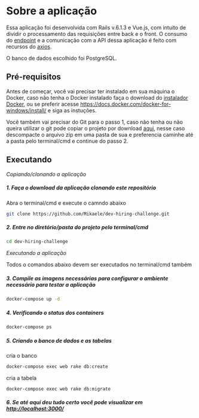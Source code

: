 

# Sobre a aplicação

Essa aplicação foi desenvolvida com Rails v.6.1.3 e Vue.js, com intuito de dividir o processamento das requisições entre back e o front.
O consumo do [endpoint](https://api.github.com/search/repositories) e a comunicação com a API dessa aplicação é feito com recursos do [axios](https://www.npmjs.com/package/vue-axios).

O banco de dados escolhido foi PostgreSQL.

## Pré-requisitos
Antes de começar, você vai precisar ter instalado em sua máquina o Docker,
 caso não tenha o Docker instalado  faça o download do [instalador Docker](https://desktop.docker.com/win/stable/Docker%20Desktop%20Installer.exe), ou se preferir acesse https://docs.docker.com/docker-for-windows/install/ e siga as instuções.

Você também vai precisar do Git para o passo 1,
caso não tenha ou não queira utilizar o git pode copiar o projeto por download [aqui](https://github.com/Mikaele/desafio-ruby-backend/archive/master.zip), nesse caso descompacte o arquivo zip em uma pasta de sua e preferencia caminhe até a pasta pelo terminal/cmd e continue do passo 2.

## Executando

*Copiando/clonando a aplicação*

##### 1. Faça o download da aplicação clonando este repositório
Abra o terminal/cmd e execute o camndo abaixo
```sh
git clone https://github.com/Mikaele/dev-hiring-challenge.git
```

##### 2. Entre no diretório/pasta do projeto pelo terminal/cmd
```sh
cd dev-hiring-challenge
```
*Executando a aplicação*

Todos o comandos abaixo devem ser executados no terminal/cmd também 

##### 3. Compile as imagens necessárias para configurar o ambiente necessário para testar a aplicação
```sh
docker-compose up -d
```

##### 4. Verificando o status dos containers
```sh
docker-compose ps
``` 
##### 5. Criando o banco de dados e as tabelas

cria o banco
```sh
docker-compose exec web rake db:create  
```    
cria a tabela
```sh
docker-compose exec web rake db:migrate
``` 

##### 6. Se até aqui deu tudo certo você pode visualizar em [http://localhost:3000/](http://localhost:3000/) 